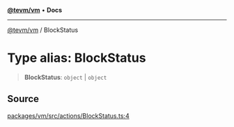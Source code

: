 [**@tevm/vm**](../README.md) • **Docs**

***

[@tevm/vm](../globals.md) / BlockStatus

# Type alias: BlockStatus

> **BlockStatus**: `object` \| `object`

## Source

[packages/vm/src/actions/BlockStatus.ts:4](https://github.com/evmts/tevm-monorepo/blob/main/packages/vm/src/actions/BlockStatus.ts#L4)

